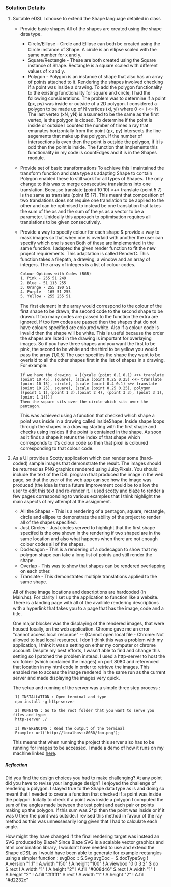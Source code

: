 
### Solution Details

1. Suitable eDSL
I choose to extend the Shape language detailed in class

    * Provide basic shapes
        All of the shapes are created using the shape data type. 
        * Circle/Ellipse - Circle and Ellipse can both be created using the Circle instance of Shape. A circle is an ellipse scaled with the same number for x and y.
        * Square/Rectangle - These are both created using the Square instance of Shape. Rectangle is a square scaled with different values of x and y.
        * Polygon - Polygon is an instance of shape that also has an array of points attached to it. 
        Rendering the shapes involved checking if a point was inside a drawing. To add the polygon functionality to the existing functionality for square and circle, I had the following considerations.
        The problem was to determine if a point (px, py) was inside or outside of a 2D polygon. I considered a polygon to be made up of N vertices (xi, yi) where 0 <= i <= N. The last vertex (xN, yN) is assumed to be the same as the first vertex, ie the polygon is closed.
        To determine if the point is inside or outside I counted the number of times a ray that emanates horizontally from the point (px, py) intersects the line segements that make up the polygon. If the number of intersections is even then the point is outside the polygon, if it is odd then the point is inside.
        The function that implements this functionality in my code is countEdges and it is in the Shapes module.
        
    * Provide set of basic transformations
        To achieve this I maintained the transform function and data type as adapting Shape to contain Polygon enabled these to still work for all types of Shapes.
        The only change to this was to merge consecutive translations into one translation. Because translate (point 10 10) <+> translate (point 5 7) is the same as translate (point 15 17). This meant that composition of two translations does not require one translation to be applied to the other and can be optimised to instead be one translation that takes the sum of the xs and the sum of the ys as a vector to be a parameter.
        Unideally this approach to optimisation requires all translations to be given consecutively.
    
    * Provide a way to specify colour for each shape & provide a way to mask images so that when one is overlaid with another the user can specify which one is seen
        Both of these are implemented in the same function. I adapted the given render function to fit the new project requirements. This adaptation is called RenderC. 
        This function takes a filepath, a drawing, a window and an array of integers. The array of integers is a list of colour codes.
        ```
      Colour Options with Codes (RGB)
        1. Pink - 255 51 249
        2. Blue - 51 113 255
        3. Orange - 255 190 51
        4. Purple - 165 51 255
        5. Yellow - 255 255 51
      ```
      The first element in the array would correspond to the colour of the first shape to be drawn, the second code to the second shape to be drawn. If too many codes are passed to the function the extra are ignored. If too few codes are passed then the shapes that do not have colours specified are coloured white.
      Also if a colour code is invalid then the shape will be white. This is useful because the order the shapes are listed in the drawing is important for overlaying images. So if you have three shapes and you want the first to be pink, the second to be white and the third to be yellow you would pass the array [1,0,5]
      The user specifies the shape they want to be overlaid to all the other shapes first in the list of shapes in a drawing. For example:
      ```
      If we have the drawing  = [(scale (point 0.1 0.1) <+> translate (point 10 45), square), (scale (point 0.25 0.25) <+> translate (point 10 15), circle), (scale (point 0.4 0.1) <+> translate (point 10 25), square), (scale (point 0.25 0.25), polygon [(point 1 1),(point 1 3),(point 2 4), (point 3 3), (point 3 1), (point 1 1)])]
      Then the square sits over the circle which sits over the pentagon.
      ```
      This was achieved using a function that checked which shape a point was inside in a drawing called insideShape. Inside shape loops through the shapes in a drawing starting with the first shape and checks using insides if the point is contained in the shape. As soon as it finds a shape it retuns the index of that shape which corresponds to it's colour code so then that pixel is coloured corresponding to that colour code.

2. As a UI provide a Scotty application which can render some (hard-coded) sample images that demonstrate the result. The images should be returned as PNG graphics rendered using JuicyPixels. You should include the text of the DSL program that produced the image in the web page, so that the user of the web app can see how the image was produced (the idea is that a future improvement could be to allow the user to edit this text and re-render it.
    I used scotty and blaze to render a few pages corresponding to various examples that I think highlight the main aspects of my attempt at the assignment.
    
    * All the Shapes - This is a rendering of a pentagon, square, rectangle, circle and ellipse to demonstrate the ability of the project to render all of the shapes specified.
    * Just Circles - Just circles served to highlight that the first shape specifed is the one shown in the rendering if two shaped are in the same location and also what happens when there are not enough colour codes all of the shapes.
    * Dodecagon - This is a rendering of a dodecagon to show that my polygon shape can take a long list of points and still render the shape.
    * Overlap - This was to show that shapes can be rendered overlapping on each other.
    * Translate - This demonstrates multiple translations applied to the same shape.
    
    All of these image locations and descriptions are hardcoded (in Main.hs).
    For clarity I set up the application to function like a website. There is a landing page with all of the availible rendering descriptions with a hyperlink that takes you to a page that has the image, code and a title. 

    One major blocker was the displaying of the rendered images, that were housed locally, on the web application. Chrome gave me an error "cannot access local resource" -- (Cannot open local file - Chrome: Not allowed to load local resource). 
    I don't think this was a problem with my application, I think it was a setting on either my computer or chrome account. Despite my best efforts, I wasn't able to find and change this setting so I patched the problem instead.
    I used a http-server to host the src folder (which contained the images) on port 8080 and referenced that location in my html code in order to retrieve the images.
    This enabled me to access the image rendered in the same run as the current server and made displaying the images very quick. 
    
    The setup and running of the server was a simple three step process : 
    
        1) INSTALLATION : Open terminal and type
        npm install -g http-server
    
        2) RUNNING : Go to the root folder that you want to serve you files and type:
        http-server ./
    
        3) REFERENCING : Read the output of the terminal
        Example: url('http://localhost:8080/foo.png');
        
    This means that when running the project this server also has to be running for images to be accessed. I made a demo of how it runs on my machine linked [here](https://youtu.be/qQLF3WZzKBk).

##### Reflection

Did you find the design choices you had to make challenging? At any point did you have to revise your language design? 
I enjoyed the challenge of rendering a polygon. I stayed true to the Shape data type as is and doing so meant that I needed to create a function that checked if a point was inside the polygon.
Initally to check if a point was inside a polygon I computed the sum of the angles made between the test point and each 
pair or points making up the polygon. If this sum was 2*pi then the point was inside or if it was 0 then the point was outside. 
I revised this method in favour of the ray method as this was unnessesarily long given that I had to calculate each angle.

How might they have changed if the final rendering target was instead an SVG produced by Blaze?
Since Blaze SVG is a scalable vector graphics and html combination library, I wouldn't have needed to use and extend the Shape eDSL as I would have been able to generate for example rectangles using a simpler function : 
svgDoc :: S.Svg
svgDoc = S.docTypeSvg ! A.version "1.1" ! A.width "150" ! A.height "100" ! A.viewbox "0 0 3 2" $ do
    S.rect ! A.width "1" ! A.height "2" ! A.fill "#008d46"
    S.rect ! A.width "1" ! A.height "2" ! A.fill "#ffffff"
    S.rect ! A.width "1" ! A.height "2" ! A.fill "#d2232c"

